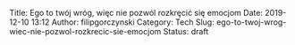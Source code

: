 Title: Ego to twój wróg, więc nie pozwól rozkręcić się emocjom
Date: 2019-12-10 13:12
Author: filipgorczynski
Category: Tech
Slug: ego-to-twoj-wrog-wiec-nie-pozwol-rozkrecic-sie-emocjom
Status: draft


